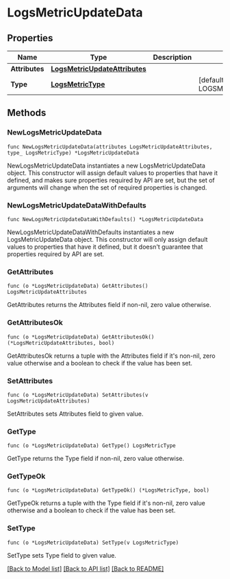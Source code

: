 # LogsMetricUpdateData

## Properties

| Name           | Type                                                            | Description | Notes                                    |
| -------------- | --------------------------------------------------------------- | ----------- | ---------------------------------------- |
| **Attributes** | [**LogsMetricUpdateAttributes**](LogsMetricUpdateAttributes.md) |             |
| **Type**       | [**LogsMetricType**](LogsMetricType.md)                         |             | [default to LOGSMETRICTYPE_LOGS_METRICS] |

## Methods

### NewLogsMetricUpdateData

`func NewLogsMetricUpdateData(attributes LogsMetricUpdateAttributes, type_ LogsMetricType) *LogsMetricUpdateData`

NewLogsMetricUpdateData instantiates a new LogsMetricUpdateData object.
This constructor will assign default values to properties that have it defined,
and makes sure properties required by API are set, but the set of arguments
will change when the set of required properties is changed.

### NewLogsMetricUpdateDataWithDefaults

`func NewLogsMetricUpdateDataWithDefaults() *LogsMetricUpdateData`

NewLogsMetricUpdateDataWithDefaults instantiates a new LogsMetricUpdateData object.
This constructor will only assign default values to properties that have it defined,
but it doesn't guarantee that properties required by API are set.

### GetAttributes

`func (o *LogsMetricUpdateData) GetAttributes() LogsMetricUpdateAttributes`

GetAttributes returns the Attributes field if non-nil, zero value otherwise.

### GetAttributesOk

`func (o *LogsMetricUpdateData) GetAttributesOk() (*LogsMetricUpdateAttributes, bool)`

GetAttributesOk returns a tuple with the Attributes field if it's non-nil, zero value otherwise
and a boolean to check if the value has been set.

### SetAttributes

`func (o *LogsMetricUpdateData) SetAttributes(v LogsMetricUpdateAttributes)`

SetAttributes sets Attributes field to given value.

### GetType

`func (o *LogsMetricUpdateData) GetType() LogsMetricType`

GetType returns the Type field if non-nil, zero value otherwise.

### GetTypeOk

`func (o *LogsMetricUpdateData) GetTypeOk() (*LogsMetricType, bool)`

GetTypeOk returns a tuple with the Type field if it's non-nil, zero value otherwise
and a boolean to check if the value has been set.

### SetType

`func (o *LogsMetricUpdateData) SetType(v LogsMetricType)`

SetType sets Type field to given value.

[[Back to Model list]](../README.md#documentation-for-models) [[Back to API list]](../README.md#documentation-for-api-endpoints) [[Back to README]](../README.md)
